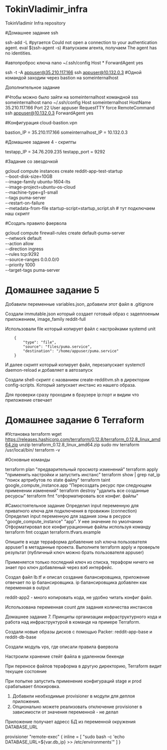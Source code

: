 # TokinVladimir_infra
TokinVladimir Infra repository

#Домашнее задание ssh

ssh-add -L             #ругается Could not open a connection to your authentication agent.
eval $(ssh-agent -s)   #запускаем агента, получаем The agent has no identities.

#автопроброс ключа
nano ~/.ssh/config
Host *
ForwardAgent yes

ssh -t -A appuser@35.210.117.166 ssh appuser@10.132.0.3   #Одной командой заходим через bastion на someinternalhost

Дополнительное задание

#Чтобы можно было зайти на someinternalhost командной sss someinternalhost
nano ~/.ssh/config
Host someinternalhost
        HostName 35.210.117.166
        Port 22
        User appuser
        RequestTTY force
        RemoteCommand ssh appuser@10.132.0.3
        ForwardAgent yes

#Конфигурация cloud-bastion.vpn

bastion_IP = 35.210.117.166
someinternalhost_IP = 10.132.0.3


#Домашнее задание 4 - скрипты

testapp_IP = 34.76.209.235
testapp_port = 9292

#Задание со звездочкой

gcloud compute instances create reddit-app-test-startup\
  --boot-disk-size=10GB \
  --image-family ubuntu-1604-lts \
  --image-project=ubuntu-os-cloud \
  --machine-type=g1-small \
  --tags puma-server \
  --restart-on-failure \
  --metadata-from-file startup-script=startup_script.sh # тут подключаем наш скрипт

#Создать правило фаервола

gcloud compute firewall-rules create default-puma-server \
    --network default \
    --action allow \
    --direction ingress \
    --rules tcp:9292 \
    --source-ranges 0.0.0.0/0 \
    --priority 1000 \
    --target-tags puma-server

# Домашнее задание 5

Добавили переменные variables.json, добавили этот файл в .gitignore

Создали immutable.json который создает готовый образ с задеплоеным приложением, image_family reddit-full


Использовали file который копирует файл с настройками systemd unit

        {
            "type": "file",
            "source": "files/puma.service",
            "destination": "/home/appuser/puma.service"
        }
И далее скрипт который копирует файл, перезапускает systemctl daemon-reload и добавляет в автозапуск

Создали shell-скрипт с названием create-redditvm.sh в директории config-scripts. Который запускает инстанс из нашего образа.

Для проверки сразу проходим в браузере ip:порт и видим что приложение отвечает

# Домашнее задание 6 Terraform

#Установка terraform
wget https://releases.hashicorp.com/terraform/0.12.8/terraform_0.12.8_linux_amd64.zip
unzip terraform_0.12.8_linux_amd64.zip
sudo mv terraform /usr/local/bin/
terraform -v

#Основные команды

terraform plan  "предварительный просмотр изменений"
terraform apply "применить настройки и запустить инстанс"
terraform show | grep nat_ip "поиск артрибутов по state файлу"
terraform taint google_compute_instance.app "Пересоздать ресурс при следующем применении изменений"
terraform destroy "удалить все созданные ресурсы"
terraform fmt "отформатировать все конфиг. файлы"

#Самостоятельное задание
Определил input переменную для приватного ключа для подключения в провижин (connection)
Определил input переменную для задания зоны в ресурсе "google_compute_instance" "app". У нее значение по умолчанию
Отформатировал все конфигурационные файлы используя команду terraform fmt
создал  terraform.tfvars.example

Опишите в коде терраформа добавление ssh ключа пользователя appuser1 в метаданные проекта. Выполните terraform apply и
проверьте результат (публичный ключ можно брать пользователя appuser)

Применяется только последний ключ из списка, тераформ ничего не знает про ключ добавленый через вэб интерфейс.

Создал файл lb.tf и описал создание балансировщика, приложение отвечает по ip балансировщика. ip балансировщика добавлен как переменная в output

reddit-app2 - много копировать кода, не удобно читать конфиг файл.

Использована переменная count для задания количества инстансов

Домашнее задание 7. Принципы организации инфраструктурного кода и работа над
инфраструктурой в команде на примере Terraform.

Создали новые образы дисков с помощью Packer: reddit-app-base и reddit-db-base

Создали модуль vps, где описали правила фаервола

Настроили хранение стейт файла в удаленном бекенде

При переносе файлов тераформа в другую директорию, Terraform видит текущее состояние

При попытке запустить применение конфигураций stage и prod срабатывает блокировка.

1. Добавили необходимые provisioner в модули для деплоя приложения.
2. Опционально можете реализовать отключение provisioner в зависимости от значения переменной - не делал

Приложение получает адресс БД из переменной окружения DATABASE_URL

  provisioner "remote-exec" {
    inline = [
      "sudo bash -c 'echo DATABASE_URL=${var.db_ip} >> /etc/environments'"
    ]
  }
